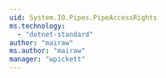 ```yaml
---
uid: System.IO.Pipes.PipeAccessRights
ms.technology: 
  - "dotnet-standard"
author: "mairaw"
ms.author: "mairaw"
manager: "wpickett"
---
```

